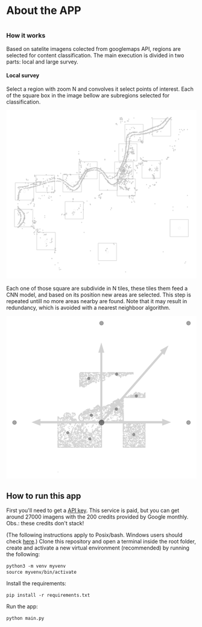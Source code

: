 # About the APP
#
### How it works
Based on satelite imagens colected from googlemaps API, regions are selected for content classification. The main execution is divided in two parts: local and large survey.

#### Local survey
Select a region with zoom N and convolves it select points of interest. Each of the square box in the image bellow are subregions selected for classification.

![img_2.png](https://github.com/PedroFrias/amazonian_rainforest_survey/blob/main/imgs/img_2.png)

Each one of those square are subdivide in N tiles, these tiles them feed a CNN model, and based on its position new areas are selected. This step is repeated untill no more areas nearby are found. Note that it may result in redundancy, which is avoided with a nearest neighboor algorithm.

![img_1.png](https://github.com/PedroFrias/amazonian_rainforest_survey/blob/main/imgs/img_1.png)

## How to run this app
First you'll need to get a [API key](https://console.cloud.google.com/apis). This service is paid, but you can get around 27000 imagens with the 200 credits provided by Google monthly. Obs.: these credits don't stack!

(The following instructions apply to Posix/bash. Windows users should check [here](https://docs.python.org/3/library/venv.html).)
Clone this repository and open a terminal inside the root folder, create and activate a new virtual environment (recommended) by running the following:
```
python3 -m venv myvenv
source myvenv/bin/activate
```
Install the requirements:
```
pip install -r requirements.txt
```
Run the app:
```
python main.py
```

